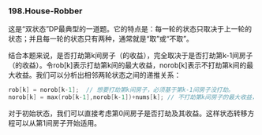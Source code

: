 ### 198.House-Robber

这是“双状态”DP最典型的一道题。它的特点是：每一轮的状态只取决于上一轮的状态；并且每一轮的状态只有两种，通常就是“取”或“不取”。

结合本题来说，是否打劫第k间房子（的收益），完全取决于是否打劫第k-1间房子（的收益）。令rob[k]表示打劫第k间的最大收益，norob[k]表示不打劫第k间的最大收益。我们可以分析出相邻两轮状态之间的递推关系：
```cpp
rob[k] = norob[k-1];  // 想要打劫第k间房子，必须基于第k-1间房子没打劫。
norob[k] = max(rob[k-1],norob[k-1])+nums[k]; // 不打劫第k间房子的最大收益，显然对应了rob[k-1],norob[k-1]之间较大的值。
```
对于初始状态，我们可以直接考虑第0间房子是否打劫及其收益。这样状态转移方程可以从第1间房子开始适用。
